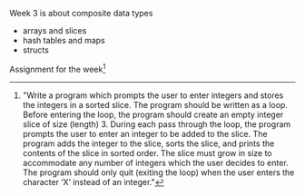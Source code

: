 Week 3 is about composite data types
- arrays and slices
- hash tables and maps
- structs

Assignment for the week[^1]

[^1]: "Write a program which prompts the user to enter integers and stores the integers in a sorted slice. The program should be written as a loop. Before entering the loop, the program should create an empty integer slice of size (length) 3. During each pass through the loop, the program prompts the user to enter an integer to be added to the slice. The program adds the integer to the slice, sorts the slice, and prints the contents of the slice in sorted order. The slice must grow in size to accommodate any number of integers which the user decides to enter. The program should only quit (exiting the loop) when the user enters the character ‘X’ instead of an integer."



